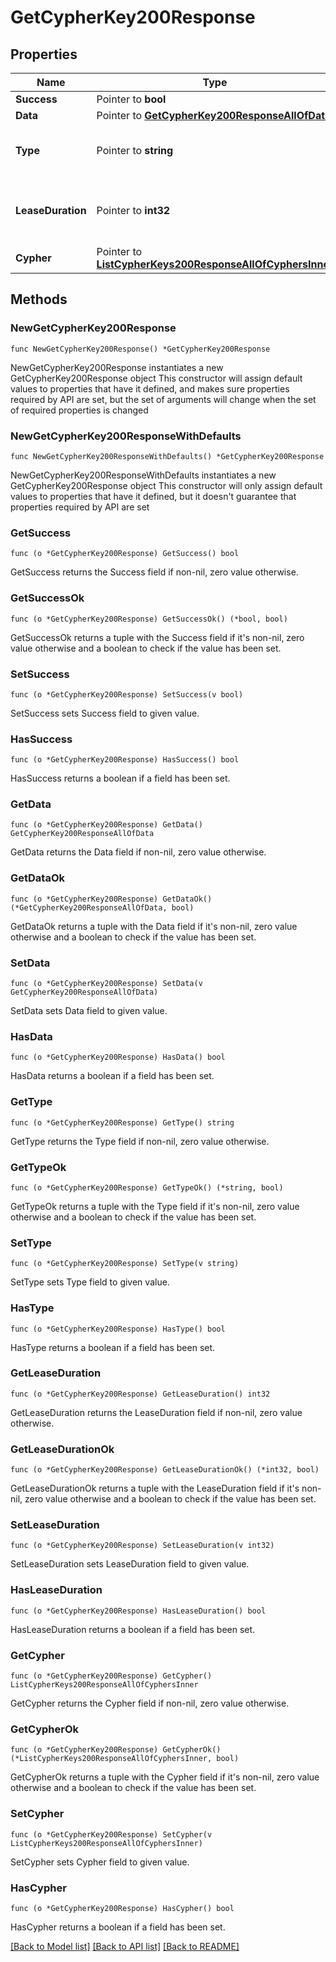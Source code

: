 # GetCypherKey200Response

## Properties

Name | Type | Description | Notes
------------ | ------------- | ------------- | -------------
**Success** | Pointer to **bool** |  | [optional] 
**Data** | Pointer to [**GetCypherKey200ResponseAllOfData**](GetCypherKey200ResponseAllOfData.md) |  | [optional] 
**Type** | Pointer to **string** | Type of data that was written to the key | [optional] 
**LeaseDuration** | Pointer to **int32** | Lease duration in seconds, 0 means no expiry. | [optional] 
**Cypher** | Pointer to [**ListCypherKeys200ResponseAllOfCyphersInner**](ListCypherKeys200ResponseAllOfCyphersInner.md) |  | [optional] 

## Methods

### NewGetCypherKey200Response

`func NewGetCypherKey200Response() *GetCypherKey200Response`

NewGetCypherKey200Response instantiates a new GetCypherKey200Response object
This constructor will assign default values to properties that have it defined,
and makes sure properties required by API are set, but the set of arguments
will change when the set of required properties is changed

### NewGetCypherKey200ResponseWithDefaults

`func NewGetCypherKey200ResponseWithDefaults() *GetCypherKey200Response`

NewGetCypherKey200ResponseWithDefaults instantiates a new GetCypherKey200Response object
This constructor will only assign default values to properties that have it defined,
but it doesn't guarantee that properties required by API are set

### GetSuccess

`func (o *GetCypherKey200Response) GetSuccess() bool`

GetSuccess returns the Success field if non-nil, zero value otherwise.

### GetSuccessOk

`func (o *GetCypherKey200Response) GetSuccessOk() (*bool, bool)`

GetSuccessOk returns a tuple with the Success field if it's non-nil, zero value otherwise
and a boolean to check if the value has been set.

### SetSuccess

`func (o *GetCypherKey200Response) SetSuccess(v bool)`

SetSuccess sets Success field to given value.

### HasSuccess

`func (o *GetCypherKey200Response) HasSuccess() bool`

HasSuccess returns a boolean if a field has been set.

### GetData

`func (o *GetCypherKey200Response) GetData() GetCypherKey200ResponseAllOfData`

GetData returns the Data field if non-nil, zero value otherwise.

### GetDataOk

`func (o *GetCypherKey200Response) GetDataOk() (*GetCypherKey200ResponseAllOfData, bool)`

GetDataOk returns a tuple with the Data field if it's non-nil, zero value otherwise
and a boolean to check if the value has been set.

### SetData

`func (o *GetCypherKey200Response) SetData(v GetCypherKey200ResponseAllOfData)`

SetData sets Data field to given value.

### HasData

`func (o *GetCypherKey200Response) HasData() bool`

HasData returns a boolean if a field has been set.

### GetType

`func (o *GetCypherKey200Response) GetType() string`

GetType returns the Type field if non-nil, zero value otherwise.

### GetTypeOk

`func (o *GetCypherKey200Response) GetTypeOk() (*string, bool)`

GetTypeOk returns a tuple with the Type field if it's non-nil, zero value otherwise
and a boolean to check if the value has been set.

### SetType

`func (o *GetCypherKey200Response) SetType(v string)`

SetType sets Type field to given value.

### HasType

`func (o *GetCypherKey200Response) HasType() bool`

HasType returns a boolean if a field has been set.

### GetLeaseDuration

`func (o *GetCypherKey200Response) GetLeaseDuration() int32`

GetLeaseDuration returns the LeaseDuration field if non-nil, zero value otherwise.

### GetLeaseDurationOk

`func (o *GetCypherKey200Response) GetLeaseDurationOk() (*int32, bool)`

GetLeaseDurationOk returns a tuple with the LeaseDuration field if it's non-nil, zero value otherwise
and a boolean to check if the value has been set.

### SetLeaseDuration

`func (o *GetCypherKey200Response) SetLeaseDuration(v int32)`

SetLeaseDuration sets LeaseDuration field to given value.

### HasLeaseDuration

`func (o *GetCypherKey200Response) HasLeaseDuration() bool`

HasLeaseDuration returns a boolean if a field has been set.

### GetCypher

`func (o *GetCypherKey200Response) GetCypher() ListCypherKeys200ResponseAllOfCyphersInner`

GetCypher returns the Cypher field if non-nil, zero value otherwise.

### GetCypherOk

`func (o *GetCypherKey200Response) GetCypherOk() (*ListCypherKeys200ResponseAllOfCyphersInner, bool)`

GetCypherOk returns a tuple with the Cypher field if it's non-nil, zero value otherwise
and a boolean to check if the value has been set.

### SetCypher

`func (o *GetCypherKey200Response) SetCypher(v ListCypherKeys200ResponseAllOfCyphersInner)`

SetCypher sets Cypher field to given value.

### HasCypher

`func (o *GetCypherKey200Response) HasCypher() bool`

HasCypher returns a boolean if a field has been set.


[[Back to Model list]](../README.md#documentation-for-models) [[Back to API list]](../README.md#documentation-for-api-endpoints) [[Back to README]](../README.md)


